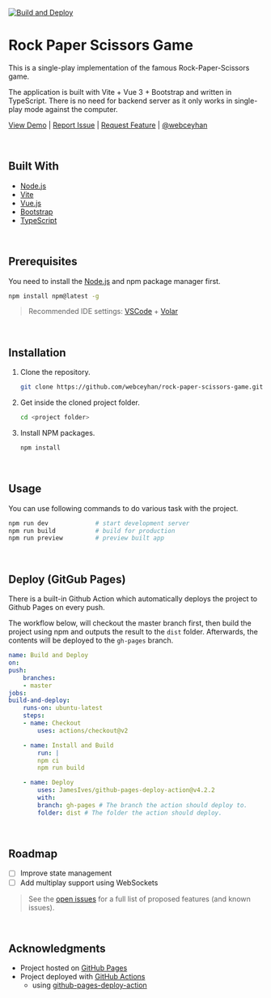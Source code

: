 [![Build and Deploy](https://github.com/webceyhan/rock-paper-scissors-game/actions/workflows/build-and-deploy.yml/badge.svg)](https://github.com/webceyhan/rock-paper-scissors-game/actions/workflows/build-and-deploy.yml)

 <!-- Title -->

# Rock Paper Scissors Game

<!-- Description -->

This is a single-play implementation of the famous Rock-Paper-Scissors game.

The application is built with Vite + Vue 3 + Bootstrap and written in TypeScript.
There is no need for backend server as it only works in single-play mode against the computer.

[View Demo](https://ceyhan.io/rock-paper-scissors-game/) |
[Report Issue](https://github.com/webceyhan/rock-paper-scissors-game/issues) |
[Request Feature](https://github.com/webceyhan/rock-paper-scissors-game/pulls) |
[@webceyhan](https://twitter.com/webceyhan)

<br>
<!-- Built With -->

## Built With

-   [Node.js](https://nodejs.dev/)
-   [Vite](https://vitejs.dev/)
-   [Vue.js](https://vuejs.org/)
-   [Bootstrap](https://getbootstrap.com)
-   [TypeScript](https://www.typescriptlang.org/)

<br>
<!-- Prerequisites -->

## Prerequisites

You need to install the [Node.js](https://nodejs.dev/) and npm package manager first.

```sh
npm install npm@latest -g
```

> Recommended IDE settings:
> [VSCode](https://code.visualstudio.com/) + [Volar](https://marketplace.visualstudio.com/items?itemName=johnsoncodehk.volar)

<br>
<!-- Installation -->

## Installation

1. Clone the repository.
    ```sh
    git clone https://github.com/webceyhan/rock-paper-scissors-game.git
    ```
2. Get inside the cloned project folder.
    ```sh
    cd <project folder>
    ```
3. Install NPM packages.
    ```sh
    npm install
    ```

<br>
<!-- Usage Examples -->

## Usage

You can use following commands to do various task with the project.

```sh
npm run dev             # start development server
npm run build           # build for production
npm run preview         # preview built app
```

<br>
<!-- Deploy -->

## Deploy (GitGub Pages)

There is a built-in Github Action which automatically deploys the project to Github Pages on every push.

The workflow below, will checkout the master branch first, then build the project using npm and outputs the result to the `dist` folder.
Afterwards, the contents will be deployed to the `gh-pages` branch.

```yaml
name: Build and Deploy
on:
push:
    branches:
    - master
jobs:
build-and-deploy:
    runs-on: ubuntu-latest
    steps:
    - name: Checkout
        uses: actions/checkout@v2

    - name: Install and Build
        run: |
        npm ci
        npm run build

    - name: Deploy
        uses: JamesIves/github-pages-deploy-action@v4.2.2
        with:
        branch: gh-pages # The branch the action should deploy to.
        folder: dist # The folder the action should deploy.
```

<br>
<!-- Roadmap -->

## Roadmap

-   [ ] Improve state management
-   [ ] Add multiplay support using WebSockets

> See the [open issues](https://github.com/webceyhan/rock-paper-scissors-game/issues) for a full list of proposed features (and known issues).

<br>
<!-- Acknowledgments -->

## Acknowledgments

-   Project hosted on [GitHub Pages](https://pages.github.com/)
-   Project deployed with [GitHub Actions](https://docs.github.com/en/actions)
    -   using [github-pages-deploy-action](https://github.com/JamesIves/github-pages-deploy-action)
